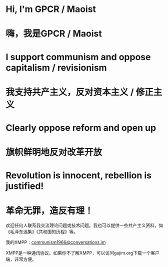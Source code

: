 # Hi, I'm GPCR / Maoist
# 嗨，我是GPCR / Maoist
# I support communism and oppose capitalism / revisionism
# 我支持共产主义，反对资本主义 / 修正主义
# Clearly oppose reform and open up
# 旗帜鲜明地反对改革开放
# Revolution is innocent, rebellion is justified!
# 革命无罪，造反有理！

欢迎任何人联系我交流理论问题或技术问题。我也可以提供一些共产主义资料，如《毛泽东选集》《共和国的历程》等。

我的XMPP：communism1966@conversations.im

XMPP是一种通讯协议。如果你不了解XMPP，可以访问gajim.org下载一个客户端，非常方便。
<!---
LongLiveGPCR/LongLiveGPCR is a ✨ special ✨ repository because its `README.md` (this file) appears on your GitHub profile.
You can click the Preview link to take a look at your changes.
--->
